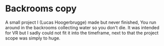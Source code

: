 # Backrooms copy

A small project I (Lucas Hoogerbrugge) made but never finished, You run around in the backrooms collecting water so you don't die.
It was intended for VR but I sadly could not fit it into the timeframe, next to that the project scope was simply to huge.

